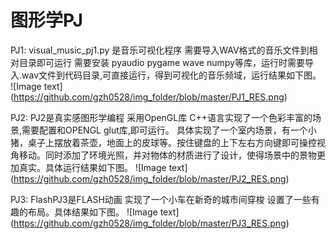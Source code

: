 # 图形学PJ
  PJ1: visual_music_pj1.py 是音乐可视化程序 需要导入WAV格式的音乐文件到相对目录即可运行 需要安装 pyaudio pygame wave numpy等库，运行时需要导入.wav文件到代码目录,可直接运行，得到可视化的音乐频域，运行结果如下图。
  ![Image text]
  (https://github.com/gzh0528/img_folder/blob/master/PJ1_RES.png)

PJ2: PJ2是真实感图形学编程 采用OpenGL库 C++语言实现了一个色彩丰富的场景,需要配置和OPENGL glut库,即可运行。
具体实现了一个室内场景，有一个小猪，桌子上摆放着茶壶，地面上的皮球等。按住键盘的上下左右方向键即可操控视角移动。同时添加了环境光照，并对物体的材质进行了设计，使得场景中的景物更加真实。具体运行结果如下图。
![Image text]
(https://github.com/gzh0528/img_folder/blob/master/PJ2_RES.png)

PJ3: FlashPJ3是FLASH动画 实现了一个小车在新奇的城市间穿梭 设置了一些有趣的布局。具体结果如下图。
![Image text]
(https://github.com/gzh0528/img_folder/blob/master/PJ3_RES.png)

